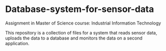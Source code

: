 # Database-system-for-sensor-data
Assignment in Master of Science course: Industrial Information Technology

This repository is a collection of files for a system that reads sensor data, uploads the data to a database and monitors the data on a second application.
